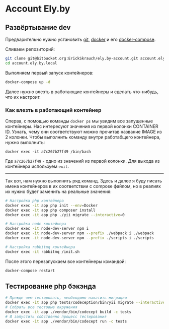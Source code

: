 # Account Ely.by

## Развёртывание dev

Предварительно нужно установить [git](https://git-scm.com/downloads),
[docker](https://docs.docker.com/engine/installation/) и его
[docker-compose](https://docs.docker.com/compose/install/).

Сливаем репозиторий:

```sh
git clone git@bitbucket.org:ErickSkrauch/ely.by-account.git account.ely.by.local
cd account.ely.by.local
```

Выполняем первый запуск контейнеров:

```sh
docker-compose up -d
```

Далее нужно влезть в работающие контейнеры и сделать что-нибудь, что их настроит.

### Как влезть в работающий контейнер

Сперва, с помощью команды `docker ps` мы увидим все запущенные контейнеры. Нас интересуют значения из первой колонки
CONTAINER ID. Узнать, чему они соответствуют можно прочитав название IMAGE из 2 колонки. Чтобы выполнить команду
внутри работабщего контейнера, нужно выполнить:

```
docker exec -it a7c267b27f49 /bin/bash
```

Где `a7c267b27f49` - одно из значений из первой колонки. Для выхода из контейнера используем `exit`.

-------------------------

Так вот, нам нужно выполнить ряд команд. Здесь и далее я буду писать имена контейнеров в их соответствии с compose
файлом, но в реалиях их нужно будет заменить на реальные значения:

```sh
# Настройка php контейнера
docker exec -it app php init --env=Docker
docker exec -it app php composer install
docker exec -it app php ./yii migrate --interactive=0

# Настройка node контейнера
docker exec -it node-dev-server npm i
docker exec -it node-dev-server npm --prefix ./webpack i ./webpack
docker exec -it node-dev-server npm --prefix ./scripts i ./scripts

# Настройка rabbitmq контейнера
docker exec -it rabbitmq /init.sh
```

После этого перезапускаем все контейнеры командой:

```sh
docker-compose restart
```

## Тестирование php бэкэнда

```sh
# Прежде чем тестировать, необходимо накатить миграции
docker exec -it app php tests/codeception/bin/yii migrate --interactive=0
# Собрать все тестовые окружения
docker exec -it app ./vendor/bin/codecept build -c tests
# И запустить собственно процесс тестирования
docker exec -it app ./vendor/bin/codecept run -c tests
```
